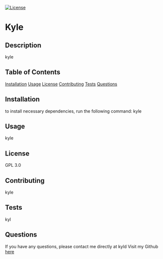 [![License](https://img.shields.io/badge/License-Apache%202.0-blue.svg)](https://opensource.org/licenses/Apache-2.0)
# Kyle  

## Description 
kyle

## Table of Contents
[Installation](#Installation)
[Usage](#Usage)
[License](#License)
[Contributing](#Contributing)
[Tests](#Tests)
[Questions](#Questions)

## Installation 
to install necessary dependencies, run the following command:
kyle 

## Usage 
kyle

## License 
GPL 3.0

## Contributing 
kyle

## Tests 
kyl

## Questions
If you have any questions, please contact me directly at kyld 
Visit my Github [here](https://github.com/kyle)
